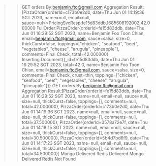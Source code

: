 >>GET orders By:benjamin.ftc@gmail.com
>>Aggregation Result:[PizzaOrder{orderId=c173b0e2d0, date=Thu Jun 01 14:19:36 SGT 2023, name=null, email=null, sauce=nul>>PricingSvcResp:fe15d83ddb,1685608192002,42.000000
>>FullOrder:PizzaOrder{orderId=fe15d83ddb, date=Thu Jun 01 16:29:52 SGT 2023, name=Benjamin Foo Toon Chian, email=benjamin.ftc@gmail.com, sauce=salsa, size=0, thickCurst=false, toppings=["chicken", "seafood", "beef", "vegetables", "cheese", "arugula", "pineapple"], comments=Final Check, total=42.000000}
>>Inserting:Document{{_id=fe15d83ddb, date=Thu Jun 01 16:29:52 SGT 2023, total=42.0, name=Benjamin Foo Toon Chian, email=benjamin.ftc@gmail.com, sauce=salsa, size=0, comments=Final Check, crust=thin, toppings=["chicken", "seafood", "beef", "vegetables", "cheese", "arugula", "pineapple"]}}
>>GET orders By:benjamin.ftc@gmail.com
>>Aggregation Result:[PizzaOrder{orderId=fe15d83ddb, date=Thu Jun 01 16:29:52 SGT 2023, name=null, email=null, sauce=null, size=null, thickCurst=false, toppings=[], comments=null, total=42.000000}, PizzaOrder{orderId=c173b0e2d0, date=Thu Jun 01 14:19:36 SGT 2023, name=null, email=null, sauce=null, size=null, thickCurst=false, toppings=[], comments=null, total=37.500000}, PizzaOrder{orderId=0578a72e7f, date=Thu Jun 01 14:18:15 SGT 2023, name=null, email=null, sauce=null, size=null, thickCurst=false, toppings=[], comments=null, total=30.500000}, PizzaOrder{orderId=5b4d7bd6f9, date=Thu Jun 01 14:17:23 SGT 2023, name=null, email=null, sauce=null, size=null, thickCurst=false, toppings=[], comments=null, total=34.500000}]
>>Mongo Delivered
>>Redis Delivered
>>Mongo Delivered
>>Redis Not Found